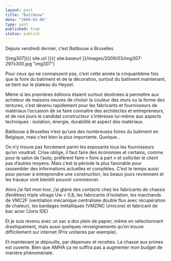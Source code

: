 ```yaml
---
layout: post
title: "Batibouw"
date: "2009-03-06"
type: post
published: true
status: publish
---
```


Depuis vendredi dernier, c’est Batibouw a Bruxelles

![img307]({{ site.url }}{{ site.baseurl }}/images/2009/03/img307-297x300.jpg "img307")

Pour ceux qui ne connaissent pas, c’est cette année la cinquantième fois que la foire du batiment et de la décoration, surtout du batiment maintenant, se tient sur le plateau du Heysel.

Même si les premières éditions étaient surtout destinées à permettre aux acheteur de maisons neuves de choisir la couleur des murs ou la forme des tentures, c’est devenu rapidement pour les fabricants et fournisseurs de matériaux l’occasion de se faire connaitre des architectes et entrepreneurs, et de nos jours le candidat constructeur s’intéresse lui-même aux aspects techniques : isolation, énergie, durabilité et aspect des matériaux.

Batibouw à Bruxelles n’est qu’une des nombreuses foires du batiment en Belgique, mais c’est bien la plus importante. Quoique…

On n’y trouve pas forcément parmi les exposants tous les fournisseurs qu’on voudrait. Crise oblige, il faut faire des économies et certains, comme pour le salon de l’auto, préfèrent faire « foire à part » et solliciter le client pas d’autres moyens. Mais c’est la période la plus favorable pour rassembler des informations actuelles et complètes. C’est le temps aussi pour penser à entreprendre une construction, les beaux jours reviennent et les travaux vont bientôt pouvoir commencer.

Alors j’ai fait mon tour, j’ai glané des contacts chez les fabricants de chassis (fenêtres) triple vitrage Uw < 0,8, les fabricants d’isolation, les marchands de VMC2F (ventilation mécanique centralisée double flux avec récupération de chaleur), les bardages métalliques (VMZINC Umicore) et fabricant de bac acier (Joris IDE)

Et je suis revenu avec un sac a dos plein de papier, même en sélectionnant drastiquement, mais aussi quelques renseignements qu’on trouve difficilement sur internet (Prix unitaires par exemple).

Et maintenant je dépouille, par dépenses et recettes. La chasse aux primes est ouverte. Bien que AMHA ça ne suffira pas a augmenter mon budget de manière phénoménale.
